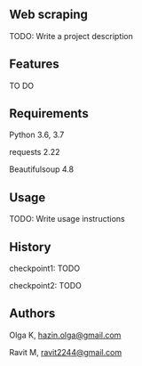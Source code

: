 ## Web scraping 
TODO: Write a project description

## Features
TO DO

## Requirements
Python 3.6, 3.7

requests 2.22

Beautifulsoup 4.8

## Usage
TODO: Write usage instructions

## History
checkpoint1: TODO

checkpoint2: TODO

## Authors
Olga K, hazin.olga@gmail.com

Ravit M, ravit2244@gmail.com 
